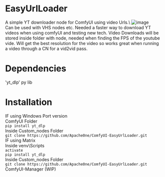 # EasyUrlLoader
A simple YT downloader node for ComfyUI using video Urls.\ 
![image](https://github.com/user-attachments/assets/30501d79-6073-4653-8eaf-452ebc7fd719)\
Can be used with VHS nodes etc.
Needed a faster way to download YT videos when using comfyUI and testing new tech.
Video Downloads will be stored inside folder with node, needed when finding the FPS of the youtube vide. 
Will get the best resolution for the video so works great when running a video through a CN for a vid2vid pass.
# Dependencies
'yt_dlp' py lib
# Installation
IF using Windows Port version\
ComfyUI Folder\
```pip install yt_dlp```\
Inside Custom_nodes Folder\
```git clone https://github.com/Apache0ne/ComfyUI-EasyUrlLoader.git ```\
IF using Matrix \
Inside venv\Scripts\
```activate```\
```pip install yt_dlp```\
Inside Custom_nodes Folder\
```git clone https://github.com/Apache0ne/ComfyUI-EasyUrlLoader.git ```\
ComfyUI-Manager (WIP)
